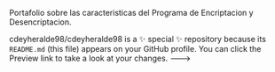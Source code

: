Portafolio sobre las caracteristicas del Programa de Encriptacion y Desencriptacion.

cdeyheralde98/cdeyheralde98 is a ✨ special ✨ repository because its `README.md` (this file) appears on your GitHub profile.
You can click the Preview link to take a look at your changes.
--->
